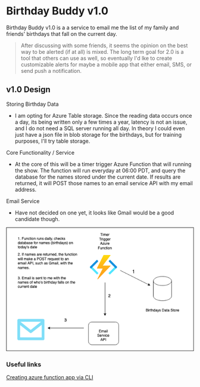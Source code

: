 # Birthday Buddy v1.0

Birthday Buddy v1.0 is a a service to email me the list of my family and friends' birthdays that fall on the current day. 

 > After discussing with some friends, it seems the opinion on the best way to be alerted (if at all) is mixed. The long term goal for 2.0 is a tool that others can use as well, so eventually I'd lke to create customizable alerts for maybe a mobile app that either email, SMS, or send push a notification.


## v1.0 Design

Storing Birthday Data
- I am opting for Azure Table storage. Since the reading data occurs once a day, its being written only a few times a year, latency is not an issue, and I do not need a SQL server running all day. In theory I could even just have a json file in blob storage for the birthdays, but for training purposes, I'll try table storage.

Core Functionality / Service
- At the core of this will be a timer trigger Azure Function that will running the show. The function will run everyday at 06:00 PDT, and query the database for the names stored under the current date. If results are returned, it will POST those names to an email service API with my email address.

Email Service
- Have not decided on one yet, it looks like Gmail would be a good candidate though.

![Architecture Image File](resources/images/birthday-buddy-architecture.png)

### Useful links

[Creating azure function app via CLI](https://learn.microsoft.com/en-us/azure/azure-functions/create-first-function-cli-csharp?tabs=windows%2Cazure-cli)